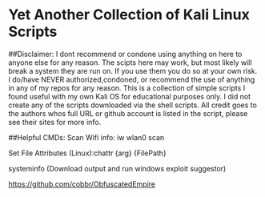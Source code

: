 # Yet Another Collection of Kali Linux Scripts
##Disclaimer: I dont recommend or condone using anything on here to anyone else for any reason. The scipts here may work, but most likely will break a system they are run on. If you use them you do so at your own risk. I do/have NEVER authorized,condoned, or recommend the use of anything in any of my repos for any reason. This is a collection of simple scripts I found useful with my own Kali OS for educational purposes only. I did not create any of the scripts downloaded via the shell scripts. All credit goes to the authors whos full URL or github account is listed in the script, please see their sites for more info.

##Helpful CMDs:
Scan Wifi info: iw wlan0 scan

Set File Attributes (Linux):chattr {arg} {FilePath}

systeminfo (Download output and run windows exploit suggestor)


https://github.com/cobbr/ObfuscatedEmpire
